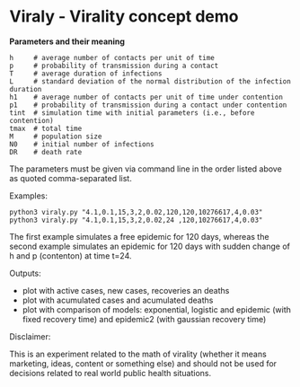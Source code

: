 # Viraly - Virality concept demo

**Parameters and their meaning**
```
h     # average number of contacts per unit of time
p     # probability of transmission during a contact
T     # average duration of infections
L     # standard deviation of the normal distribution of the infection duration
h1    # average number of contacts per unit of time under contention
p1    # probability of transmission during a contact under contention
tint  # simulation time with initial parameters (i.e., before contention)
tmax  # total time
M     # population size
N0    # initial number of infections
DR    # death rate
```
The parameters must be given via command line in the order listed above as quoted comma-separated list.

Examples:
```
python3 viraly.py "4.1,0.1,15,3,2,0.02,120,120,10276617,4,0.03"
python3 viraly.py "4.1,0.1,15,3,2,0.02,24 ,120,10276617,4,0.03"
```

The first example simulates a free epidemic for 120 days, whereas the second example simulates an epidemic for 120 days with sudden change of h and p (contenton) at time t=24.

Outputs:

* plot with active cases, new cases, recoveries an deaths
* plot with acumulated cases and acumulated deaths
* plot with comparison of models: exponential, logistic and epidemic (with fixed recovery time) and epidemic2 (with gaussian recovery time)

Disclaimer:

This is an experiment related to the math of virality (whether it means marketing, ideas, content or something else) and should not be used for decisions related to real world public health situations.
